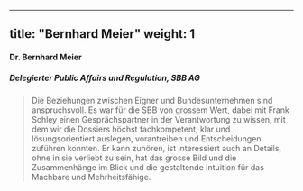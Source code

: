 
---
title: "Bernhard Meier"
weight: 1
---
####  Dr. Bernhard Meier 
##### Delegierter Public Affairs und Regulation, SBB AG
> Die Beziehungen zwischen Eigner und Bundesunternehmen sind anspruchsvoll. Es war für die SBB von grossem Wert, dabei mit Frank Schley einen Gesprächspartner in der Verantwortung zu wissen, mit dem wir die Dossiers höchst fachkompetent, klar und lösungsorientiert auslegen, vorantreiben und Entscheidungen zuführen konnten. Er kann zuhören, ist interessiert auch an Details, ohne in sie verliebt zu sein, hat das grosse Bild und die Zusammenhänge im Blick und die gestaltende Intuition für das Machbare und Mehrheitsfähige.
